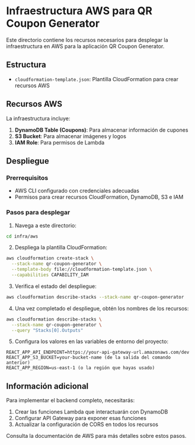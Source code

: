 # Infraestructura AWS para QR Coupon Generator

Este directorio contiene los recursos necesarios para desplegar la infraestructura en AWS para la aplicación QR Coupon Generator.

## Estructura

- `cloudformation-template.json`: Plantilla CloudFormation para crear recursos AWS

## Recursos AWS

La infraestructura incluye:

1. **DynamoDB Table (Coupons)**: Para almacenar información de cupones
2. **S3 Bucket**: Para almacenar imágenes y logos
3. **IAM Role**: Para permisos de Lambda

## Despliegue

### Prerrequisitos

- AWS CLI configurado con credenciales adecuadas
- Permisos para crear recursos CloudFormation, DynamoDB, S3 e IAM

### Pasos para desplegar

1. Navega a este directorio:

```bash
cd infra/aws
```

2. Despliega la plantilla CloudFormation:

```bash
aws cloudformation create-stack \
  --stack-name qr-coupon-generator \
  --template-body file://cloudformation-template.json \
  --capabilities CAPABILITY_IAM
```

3. Verifica el estado del despliegue:

```bash
aws cloudformation describe-stacks --stack-name qr-coupon-generator
```

4. Una vez completado el despliegue, obtén los nombres de los recursos:

```bash
aws cloudformation describe-stacks \
  --stack-name qr-coupon-generator \
  --query "Stacks[0].Outputs"
```

5. Configura los valores en las variables de entorno del proyecto:

```
REACT_APP_API_ENDPOINT=https://your-api-gateway-url.amazonaws.com/dev
REACT_APP_S3_BUCKET=your-bucket-name (de la salida del comando anterior)
REACT_APP_REGION=us-east-1 (o la región que hayas usado)
```

## Información adicional

Para implementar el backend completo, necesitarás:

1. Crear las funciones Lambda que interactuarán con DynamoDB
2. Configurar API Gateway para exponer esas funciones
3. Actualizar la configuración de CORS en todos los recursos

Consulta la documentación de AWS para más detalles sobre estos pasos.
